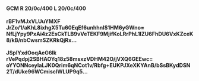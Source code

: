 #### GCM R 20/0c/400 L 20/0c/400
**rBF1vMJxVLUuYMXF**<br/>**JrZo/1/aKhL8ixhgX5Tu60EqEf6unhhnIS1HM6yGWno=**<br/>**NfLjYpy9PxAi4z2EsCkTLB9vVeTEKF9MjifKoLRrPhL1IZU6FhDU6VxKZceK8/kB/nbCwsmSZKRkQjRx...**<br/><br/>
**JSpIYxdOoqAeG6lk**<br/>**rVePqdpj2SBHAOYq18z58msxzVDHM42O/jVXQ6GEEwc=**<br/>**oYYONNceyIaLJK0Qrim6qNCot1v/Rbfg+EUKPJXeXKYAnB/bSsBKydDSN2T/dUke96WCmiscIWLUP9q5...**
